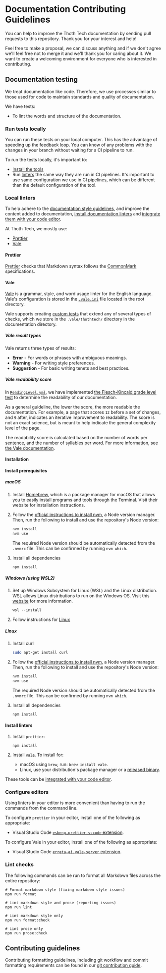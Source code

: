 # Documentation Contributing Guidelines

You can help to improve the Thoth Tech documentation by sending pull requests to this repository.
Thank you for your interest and help!

Feel free to make a proposal, we can discuss anything and if we don't agree we'll feel free not to
merge it and we'll thank you for caring about it. We want to create a welcoming environment for
everyone who is interested in contributing.

## Documentation testing

We treat documentation like code. Therefore, we use processes similar to those used for code to
maintain standards and quality of documentation.

We have tests:

- To lint the words and structure of the documentation.

### Run tests locally

You can run these tests on your local computer. This has the advantage of speeding up the feedback
loop. You can know of any problems with the changes in your branch without waiting for a CI pipeline
to run.

To run the tests locally, it's important to:

- [Install the tools](#installation)
- Run [linters](#lint-checks) the same way they are run in CI pipelines. It's important to use same
  configuration we use in CI pipelines, which can be different than the default configuration of the
  tool.

### Local linters

To help adhere to the
[documentation style guidelines](https://github.com/thoth-tech/handbook/blob/main/docs/processes/documentation/writing-style-guide.md),
and improve the content added to documentation, [install documentation linters](#install-linters)
and [integrate them with your code editor](#configure-editors).

At Thoth Tech, we mostly use:

- [Prettier](#prettier)
- [Vale](#vale)

#### Prettier

[Prettier](https://prettier.io/) checks that Markdown syntax follows the
[CommonMark](https://commonmark.org/) specifications.

#### Vale

[Vale](https://docs.errata.ai/vale/about/) is a grammar, style, and word usage linter for the
English language. Vale's configuration is stored in the
[`.vale.ini`](https://github.com/thoth-tech/documentation/blob/main/.vale.ini) file located in the
root directory.

Vale supports creating [custom tests](https://docs.errata.ai/vale/styles) that extend any of several
types of checks, which we store in the `.vale/thothtech/` directory in the documentation directory.

##### Vale result types

Vale returns three types of results:

- **Error** - For words or phrases with ambiguous meanings.
- **Warning** - For writing style preferences.
- **Suggestion** - For basic writing tenets and best practices.

##### Vale readability score

In
[`ReadingLevel.yml`](https://github.com/thoth-tech/documentation/blob/main/docs/.vale/thothtech/ReadingLevel.yml),
we have implemented
[the Flesch-Kincaid grade level test](https://readable.com/readability/flesch-reading-ease-flesch-kincaid-grade-level/)
to determine the readability of our documentation.

As a general guideline, the lower the score, the more readable the documentation. For example, a
page that scores `12` before a set of changes, and `9` after, indicates an iterative improvement to
readability. The score is not an exact science, but is meant to help indicate the general complexity
level of the page.

The readability score is calculated based on the number of words per sentence, and the number of
syllables per word. For more information, see
[the Vale documentation](https://docs.errata.ai/vale/styles#metric).

#### Installation

#### Install prerequisites

##### macOS

1. Install [Homebrew](https://brew.sh/), which is a package manager for macOS that allows you to
   easily install programs and tools through the Terminal. Visit their website for installation
   instructions.
1. Follow the
   [official instructions to install nvm](https://github.com/nvm-sh/nvm#installing-and-updating), a
   Node version manager. Then, run the following to install and use the repository's Node version:

   ```sh
   nvm install
   nvm use
   ```

   The required Node version should be automatically detected from the `.nvmrc` file. This can be
   confirmed by running `nvm which`.

1. Install all dependencies

   ```sh
   npm install
   ```

##### Windows (using WSL2)

1. Set up Windows Subsystem for Linux (WSL) and the Linux distribution. WSL allows Linux
   distributions to run on the Windows OS. Visit this
   [website](https://docs.microsoft.com/en-us/windows/wsl/install) for more information.

   ```powershell
   wsl --install
   ```

1. Follow instructions for [Linux](#linux)

##### Linux

1. Install curl

   ```sh
   sudo apt-get install curl
   ```

1. Follow the
   [official instructions to install nvm](https://github.com/nvm-sh/nvm#installing-and-updating), a
   Node version manager. Then, run the following to install and use the repository's Node version:

   ```sh
   nvm install
   nvm use
   ```

   The required Node version should be automatically detected from the `.nvmrc` file. This can be
   confirmed by running `nvm which`.

1. Install all dependencies

   ```sh
   npm install
   ```

#### Install linters

1. Install `prettier`:

   ```shell
   npm install
   ```

1. Install [`vale`](https://github.com/errata-ai/vale/releases). To install for:

   - macOS using `brew`, run: `brew install vale`.
   - Linux, use your distribution's package manager or a
     [released binary](https://github.com/errata-ai/vale/releases).

These tools can be [integrated with your code editor](#configure-editors).

### Configure editors

Using linters in your editor is more convenient than having to run the commands from the command
line.

To configure `prettier` in your editor, install one of the following as appropriate:

- Visual Studio Code
  [`esbenp.prettier-vscode` extension](https://marketplace.visualstudio.com/items?itemName=esbenp.prettier-vscode).

To configure Vale in your editor, install one of the following as appropriate:

- Visual Studio Code
  [`errata-ai.vale-server` extension](https://marketplace.visualstudio.com/items?itemName=errata-ai.vale-server).

### Lint checks

The following commands can be run to format all Markdown files across the entire repository:

```shell
# Format markdown style (fixing markdown style issues)
npm run format

# Lint markdown style and prose (reporting issues)
npm run lint

# Lint markdown style only
npm run format:check

# Lint prose only
npm run prose:check
```

## Contributing guidelines

Contributing formatting guidelines, including git workflow and commit formatting requirements can be
found in our [git contribution guide](docs/processes/quality-assurance/git-contribution-guide.md).
